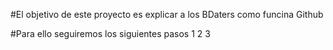 #El objetivo de este proyecto es explicar a los BDaters como funcina Github

#Para ello seguiremos los siguientes pasos
1
2
3

